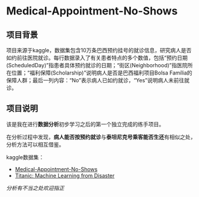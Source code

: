 # Medical-Appointment-No-Shows
## 项目背景
项目来源于kaggle，数据集包含10万条巴西预约挂号的就诊信息，研究病人是否如约前往医院就诊。每行数据录入了有关患者特点的多个数值，包括“预约日期 (ScheduledDay)”指患者具体预约就诊的日期；“街区(Neighborhood)”指医院所在位置；“福利保障(Scholarship)”说明病人是否是巴西福利项目Bolsa Família的保障人群；最后一列内容：“No”表示病人已如约就诊，“Yes”说明病人未前往就诊。

## 项目说明
该是我在进行**数据分析**初步学习之后的第一个独立完成的练手项目。

在分析过程中发现，**病人能否按预约就诊**与**泰坦尼克号乘客能否生还**有相似之处，分析方法可以相互借鉴。

kaggle数据集：
- <a href="https://www.kaggle.com/joniarroba/noshowappointments">Medical-Appointment-No-Shows</a>
- <a href="https://www.kaggle.com/c/titanic">Titanic: Machine Learning from Disaster</a>

_分析有不当之处欢迎指正_

